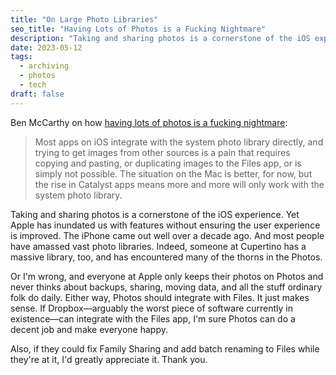 ```yaml
---
title: "On Large Photo Libraries"
seo_title: "Having Lots of Photos is a Fucking Nightmare"
description: "Taking and sharing photos is a cornerstone of the iOS experience. Yet Apple has inundated us with features without ensuring the user experience is improved."
date: 2023-05-12
tags:
  - archiving
  - photos
  - tech
draft: false
---
```


Ben McCarthy on how [having lots of photos is a fucking nightmare](https://www.benricemccarthy.com/having-lots-of-photos-is-a-f-king-nightmare/):

> Most apps on iOS integrate with the system photo library directly, and trying to get images from other sources is a pain that requires copying and pasting, or duplicating images to the Files app, or is simply not possible. The situation on the Mac is better, for now, but the rise in Catalyst apps means more and more will only work with the system photo library.

Taking and sharing photos is a cornerstone of the iOS experience. Yet Apple has inundated us with features without ensuring the user experience is improved. The iPhone came out well over a decade ago. And most people have amassed vast photo libraries. Indeed, someone at Cupertino has a massive library, too, and has encountered many of the thorns in the Photos.

Or I'm wrong, and everyone at Apple only keeps their photos on Photos and never thinks about backups, sharing, moving data, and all the stuff ordinary folk do daily. Either way, Photos should integrate with Files. It just makes sense. If Dropbox—arguably the worst piece of software currently in existence—can integrate with the Files app, I'm sure Photos can do a decent job and make everyone happy.

Also, if they could fix Family Sharing and add batch renaming to Files while they're at it, I'd greatly appreciate it. Thank you.
